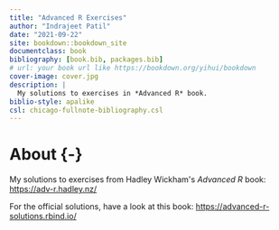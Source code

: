 ```yaml
--- 
title: "Advanced R Exercises"
author: "Indrajeet Patil"
date: "2021-09-22"
site: bookdown::bookdown_site
documentclass: book
bibliography: [book.bib, packages.bib]
# url: your book url like https://bookdown.org/yihui/bookdown
cover-image: cover.jpg
description: |
  My solutions to exercises in *Advanced R* book.
biblio-style: apalike
csl: chicago-fullnote-bibliography.csl
---
```


# About {-}

My solutions to exercises from Hadley Wickham's *Advanced R* book:
<https://adv-r.hadley.nz/>

For the official solutions, have a look at this book:
<https://advanced-r-solutions.rbind.io/>
